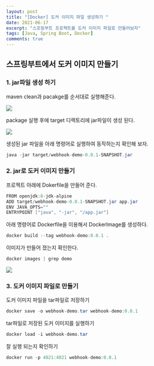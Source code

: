 ```yaml
---
layout: post
title: "[Docker] 도커 이미지 파일 생성하기 "
date: 2021-06-17
excerpt: "스프링부트 프로젝트를 도커 이미지 파일로 만들어보자"
tags: [Java, Spring Boot, Docker]
comments: true
---
```


## 스프링부트에서 도커 이미지 만들기

### 1. jar파일 생성 하기

maven clean과 pacakge를 순서대로 실행해준다. 

<img src ="https://eunmik.github.io/bonita.github.io/assets/img/210617-img1.png" />

package 실행 후에 target 디렉토리에 jar파일이 생성 된다. 

<img src ="https://eunmik.github.io/bonita.github.io/assets/img/210617-img2.png" />

생성된 jar 파일을 아래 명령어로 실행하여 동작하는지 확인해 보자. 

```java
java -jar target/webhook-demo-0.0.1-SNAPSHOT.jar
```

### 2. jar로 도커 이미지 만들기

프로젝트 아래에 Dokerfile을 만들어 준다.

```java
FROM openjdk:8-jdk-alpine
ADD target/webhook-demo-0.0.1-SNAPSHOT.jar app.jar
ENV JAVA_OPTS=""
ENTRYPOINT ["java", "-jar", "/app.jar"]
```

아래 명령어로 Dockerfile을 이용해서 DockerImage를 생성하다. 

```java
docker build --tag webhook-demo:0.0.1 . 
```

이미지가 만들어 졌는지 확인한다. 

```java
docker images | grep demo
```

<img src ="https://eunmik.github.io/bonita.github.io/assets/img/210617-img3.png" />

### 3. 도커 이미지 파일로 만들기

도커 이미지 파일을 tar파일로 저장하기

```java
docker save -o webhook-demo.tar webhook-demo:0.0.1
```

tar파일로 저장된 도커 이미지를 실행하기

```java
docker load -i webhook-demo.tar
```

잘 실행 되는지 확인하기 

```java
docker run -p 4021:4021 webhook-demo:0.0.1
```